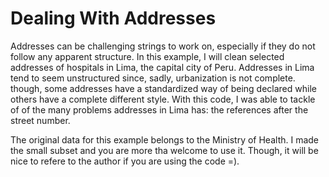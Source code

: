# Dealing With Addresses
Addresses can be challenging strings to work on, especially if they do not follow any apparent structure. In this example, I will clean selected addresses of hospitals in Lima, the capital city of Peru.
Addresses in Lima tend to seem unstructured since, sadly, urbanization is not complete. though, some addresses have a standardized way of being declared while others have a complete different style. With this code, I was able to tackle of of the many problems addresses in Lima has: the references after the street number. 

The original data for this example belongs to the Ministry of Health. I made the small subset and you are more tha welcome to use it. Though, it will be nice to refere to the author if you are using the code =).
